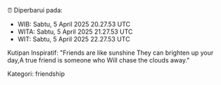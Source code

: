⏰ Diperbarui pada:
- WIB: Sabtu, 5 April 2025 20.27.53 UTC
- WITA: Sabtu, 5 April 2025 21.27.53 UTC
- WIT: Sabtu, 5 April 2025 22.27.53 UTC

Kutipan Inspiratif:
"Friends are like sunshine They can brighten up your day,A true friend is someone who Will chase the clouds away."


Kategori: friendship

